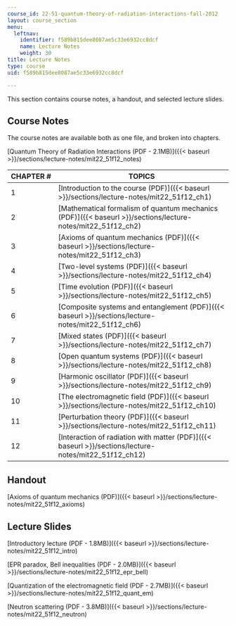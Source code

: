 ```yaml
---
course_id: 22-51-quantum-theory-of-radiation-interactions-fall-2012
layout: course_section
menu:
  leftnav:
    identifier: f589b815dee8087ae5c33e6932cc8dcf
    name: Lecture Notes
    weight: 30
title: Lecture Notes
type: course
uid: f589b815dee8087ae5c33e6932cc8dcf

---
```


This section contains course notes, a handout, and selected lecture slides.

Course Notes
------------

The course notes are available both as one file, and broken into chapters.

[Quantum Theory of Radiation Interactions (PDF - 2.1MB)]({{< baseurl >}}/sections/lecture-notes/mit22_51f12_notes)

| CHAPTER # | TOPICS |
| --- | --- |
| 1 | [Introduction to the course (PDF)]({{< baseurl >}}/sections/lecture-notes/mit22_51f12_ch1) |
| 2 | [Mathematical formalism of quantum mechanics (PDF)]({{< baseurl >}}/sections/lecture-notes/mit22_51f12_ch2) |
| 3 | [Axioms of quantum mechanics (PDF)]({{< baseurl >}}/sections/lecture-notes/mit22_51f12_ch3) |
| 4 | [Two-level systems (PDF)]({{< baseurl >}}/sections/lecture-notes/mit22_51f12_ch4) |
| 5 | [Time evolution (PDF)]({{< baseurl >}}/sections/lecture-notes/mit22_51f12_ch5) |
| 6 | [Composite systems and entanglement (PDF)]({{< baseurl >}}/sections/lecture-notes/mit22_51f12_ch6) |
| 7 | [Mixed states (PDF)]({{< baseurl >}}/sections/lecture-notes/mit22_51f12_ch7) |
| 8 | [Open quantum systems (PDF)]({{< baseurl >}}/sections/lecture-notes/mit22_51f12_ch8) |
| 9 | [Harmonic oscillator (PDF)]({{< baseurl >}}/sections/lecture-notes/mit22_51f12_ch9) |
| 10 | [The electromagnetic field (PDF)]({{< baseurl >}}/sections/lecture-notes/mit22_51f12_ch10) |
| 11 | [Perturbation theory (PDF)]({{< baseurl >}}/sections/lecture-notes/mit22_51f12_ch11) |
| 12 | [Interaction of radiation with matter (PDF)]({{< baseurl >}}/sections/lecture-notes/mit22_51f12_ch12) 

Handout
-------

[Axioms of quantum mechanics (PDF)]({{< baseurl >}}/sections/lecture-notes/mit22_51f12_axioms)

Lecture Slides
--------------

[Introductory lecture (PDF - 1.8MB)]({{< baseurl >}}/sections/lecture-notes/mit22_51f12_intro)

[EPR paradox, Bell inequalities (PDF - 2.0MB)]({{< baseurl >}}/sections/lecture-notes/mit22_51f12_epr_bell)

[Quantization of the electromagnetic field (PDF - 2.7MB)]({{< baseurl >}}/sections/lecture-notes/mit22_51f12_quant_em)

[Neutron scattering (PDF - 3.8MB)]({{< baseurl >}}/sections/lecture-notes/mit22_51f12_neutron)